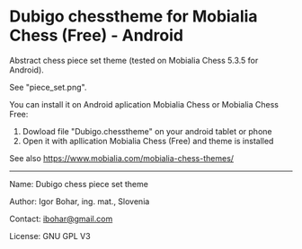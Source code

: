 # Dubigo chesstheme for Mobialia Chess (Free) - Android
Abstract chess piece set theme (tested on Mobialia Chess 5.3.5 for Android).

See "piece_set.png".

You can install it on Android aplication Mobialia Chess or Mobialia Chess Free:
1. Dowload file "Dubigo.chesstheme" on your android tablet or phone
2. Open it with apllication Mobialia Chess (Free) and theme is installed

See also
https://www.mobialia.com/mobialia-chess-themes/

---
Name: Dubigo chess piece set theme

Author: Igor Bohar, ing. mat., Slovenia

Contact: ibohar@gmail.com

License: GNU GPL V3
